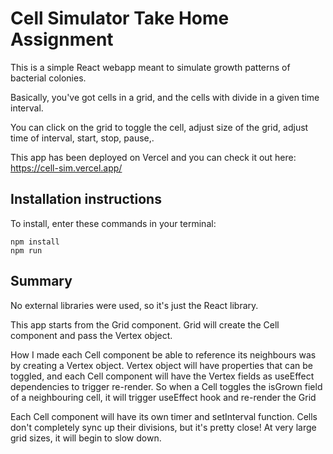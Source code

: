 # Cell Simulator Take Home Assignment

This is a simple React webapp meant to simulate growth patterns of bacterial colonies.

Basically, you've got cells in a grid, and the cells with divide in a given time interval.

You can click on the grid to toggle the cell, adjust size of the grid, adjust time of interval, start, stop, pause,.

This app has been deployed on Vercel and you can check it out here: https://cell-sim.vercel.app/

## Installation instructions

To install, enter these commands in your terminal:
```
npm install
npm run
```

## Summary
No external libraries were used, so it's just the React library.

This app starts from the Grid component. Grid will create the Cell component and pass the Vertex object.

How I made each Cell component be able to reference its neighbours was by creating a Vertex object. 
Vertex object will have properties that can be toggled, and each Cell component will have the Vertex fields 
as useEffect dependencies to trigger re-render. So when a Cell toggles the isGrown field of a neighbouring cell,
it will trigger useEffect hook and re-render the Grid

Each Cell component will have its own timer and setInterval function. Cells don't completely sync up their divisions, but it's pretty close!
At very large grid sizes, it will begin to slow down.
